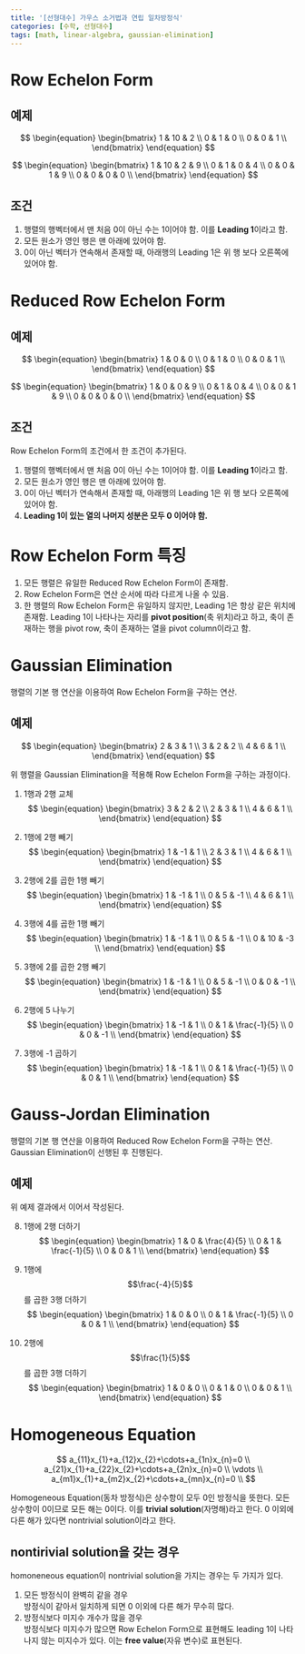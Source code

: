```yaml
---
title: '[선형대수] 가우스 소거법과 연립 일차방정식'
categories: [수학, 선형대수]
tags: [math, linear-algebra, gaussian-elimination]
---
```


# Row Echelon Form

## 예제

$$
\begin{equation}
   \begin{bmatrix} 
   1 & 10 & 2  \\
   0 & 1 & 0  \\
   0 & 0 & 1  \\
   \end{bmatrix} 
\end{equation}
$$

$$
\begin{equation}
   \begin{bmatrix} 
   1 & 10 & 2 & 9 \\
   0 & 1 & 0 & 4 \\
   0 & 0 & 1 & 9 \\
   0 & 0 & 0 & 0 \\
   \end{bmatrix} 
\end{equation}
$$

## 조건

1. 행렬의 행벡터에서 맨 처음 0이 아닌 수는 1이어야 함. 이를 **Leading 1**이라고 함.
2. 모든 원소가 영인 행은 맨 아래에 있어야 함.
3. 0이 아닌 벡터가 연속해서 존재할 때, 아래행의 Leading 1은 위 행 보다 오른쪽에 있어야 함.

# Reduced Row Echelon Form

## 예제

$$
\begin{equation}
   \begin{bmatrix} 
   1 & 0 & 0  \\
   0 & 1 & 0  \\
   0 & 0 & 1  \\
   \end{bmatrix} 
\end{equation}
$$

$$
\begin{equation}
   \begin{bmatrix} 
   1 & 0 & 0 & 9 \\
   0 & 1 & 0 & 4 \\
   0 & 0 & 1 & 9 \\
   0 & 0 & 0 & 0 \\
   \end{bmatrix} 
\end{equation}
$$

## 조건

Row Echelon Form의 조건에서 한 조건이 추가된다.

1. 행렬의 행벡터에서 맨 처음 0이 아닌 수는 1이어야 함. 이를 **Leading 1**이라고 함.
2. 모든 원소가 영인 행은 맨 아래에 있어야 함.
3. 0이 아닌 벡터가 연속해서 존재할 때, 아래행의 Leading 1은 위 행 보다 오른쪽에 있어야 함.
4. **Leading 1이 있는 열의 나머지 성분은 모두 0 이어야 함.**

# Row Echelon Form 특징

1. 모든 행렬은 유일한 Reduced Row Echelon Form이 존재함.
2. Row Echelon Form은 연산 순서에 따라 다르게 나올 수 있음.
3. 한 행렬의 Row Echelon Form은 유일하지 않지만, Leading 1은 항상 같은 위치에 존재함. 
Leading 1이 나타나는 자리를 **pivot position**(축 위치)라고 하고, 축이 존재하는 행을 pivot row, 축이 존재하는 열을 pivot column이라고 함.

# Gaussian Elimination

행렬의 기본 행 연산을 이용하여 Row Echelon Form을 구하는 연산.

## 예제

$$
\begin{equation}
   \begin{bmatrix} 
   2 & 3 & 1  \\
   3 & 2 & 2  \\
   4 & 6 & 1  \\
   \end{bmatrix} 
\end{equation}
$$

위 행렬을 Gaussian Elimination을 적용해 Row Echelon Form을 구하는 과정이다.

1. 1행과 2행 교체  
$$
\begin{equation}
   \begin{bmatrix} 
   3 & 2 & 2  \\
   2 & 3 & 1  \\
   4 & 6 & 1  \\
   \end{bmatrix} 
\end{equation}
$$

2. 1행에 2행 빼기  
$$
\begin{equation}
   \begin{bmatrix} 
   1 & -1 & 1  \\
   2 & 3 & 1  \\
   4 & 6 & 1  \\
   \end{bmatrix} 
\end{equation}
$$

3. 2행에 2를 곱한 1행 빼기  
$$
\begin{equation}
   \begin{bmatrix} 
   1 & -1 & 1  \\
   0 & 5 & -1  \\
   4 & 6 & 1  \\
   \end{bmatrix} 
\end{equation}
$$

4. 3행에 4를 곱한 1행 빼기  
$$
\begin{equation}
   \begin{bmatrix} 
   1 & -1 & 1  \\
   0 & 5 & -1  \\
   0 & 10 & -3  \\
   \end{bmatrix} 
\end{equation}
$$

5. 3행에 2를 곱한 2행 빼기  
$$
\begin{equation}
   \begin{bmatrix} 
   1 & -1 & 1  \\
   0 & 5 & -1  \\
   0 & 0 & -1  \\
   \end{bmatrix} 
\end{equation}
$$

6. 2행에 5 나누기  
$$
\begin{equation}
   \begin{bmatrix} 
   1 & -1 & 1  \\
   0 & 1 & \frac{-1}{5}  \\
   0 & 0 & -1  \\
   \end{bmatrix} 
\end{equation}
$$

7. 3행에 -1 곱하기  
$$
\begin{equation}
   \begin{bmatrix} 
   1 & -1 & 1  \\
   0 & 1 & \frac{-1}{5}  \\
   0 & 0 & 1  \\
   \end{bmatrix} 
\end{equation}
$$

# Gauss-Jordan Elimination

행렬의 기본 행 연산을 이용하여 Reduced Row Echelon Form을 구하는 연산. 
Gaussian Elimination이 선행된 후 진행된다.

## 예제

위 예제 결과에서 이어서 작성된다.

8. 1행에 2행 더하기  
$$
\begin{equation}
   \begin{bmatrix} 
   1 & 0 & \frac{4}{5}  \\
   0 & 1 & \frac{-1}{5}  \\
   0 & 0 & 1  \\
   \end{bmatrix} 
\end{equation}
$$

9. 1행에 $$\frac{-4}{5}$$를 곱한 3행 더하기  
$$
\begin{equation}
   \begin{bmatrix} 
   1 & 0 & 0  \\
   0 & 1 & \frac{-1}{5}  \\
   0 & 0 & 1  \\
   \end{bmatrix} 
\end{equation}
$$

10. 2행에 $$\frac{1}{5}$$를 곱한 3행 더하기  
$$
\begin{equation}
   \begin{bmatrix} 
   1 & 0 & 0  \\
   0 & 1 & 0  \\
   0 & 0 & 1  \\
   \end{bmatrix} 
\end{equation}
$$

# Homogeneous Equation

$$
a_{11}x_{1}+a_{12}x_{2}+\cdots+a_{1n}x_{n}=0 \\
a_{21}x_{1}+a_{22}x_{2}+\cdots+a_{2n}x_{n}=0 \\
\vdots \\
a_{m1}x_{1}+a_{m2}x_{2}+\cdots+a_{mn}x_{n}=0 \\
$$

Homogeneous Equation(동차 방정식)은 상수항이 모두 0인 방정식을 뜻한다. 
모든 상수항이 0이므로 모든 해는 0이다. 이를 **trivial solution**(자명해)라고 한다. 
0 이외에 다른 해가 있다면 nontrivial solution이라고 한다.

## nontirivial solution을 갖는 경우

homoneneous equation이 nontrivial solution을 가지는 경우는 두 가지가 있다.

1. 모든 방정식이 완벽히 같을 경우  
방정식이 같아서 일치하게 되면 0 이외에 다른 해가 무수히 많다.
2. 방정식보다 미지수 개수가 많을 경우  
방정식보다 미지수가 많으면 Row Echelon Form으로 표현해도 leading 1이 나타나지 않는 미지수가 있다. 
이는 **free value**(자유 변수)로 표현된다.


